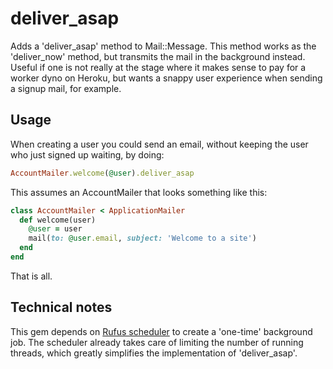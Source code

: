 # deliver_asap

Adds a 'deliver_asap' method to Mail::Message. This method works as the 'deliver_now' method, but transmits the
mail in the background instead. Useful if one is not really at the stage where it makes sense to pay for a worker dyno
on Heroku, but wants a snappy user experience when sending a signup mail, for example.

## Usage

When creating a user you could send an email, without keeping the user who just signed up waiting, by doing:

```ruby
AccountMailer.welcome(@user).deliver_asap
```

This assumes an AccountMailer that looks something like this:

```ruby
class AccountMailer < ApplicationMailer
  def welcome(user)
    @user = user
    mail(to: @user.email, subject: 'Welcome to a site')
  end
end
```

That is all.

## Technical notes

This gem depends on [Rufus scheduler](https://github.com/jmettraux/rufus-scheduler) to create a 'one-time'
background job. The scheduler already takes care of limiting the number of running threads, which greatly simplifies
the implementation of 'deliver_asap'.

